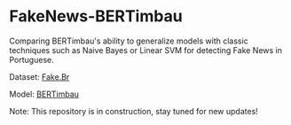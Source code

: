# FakeNews-BERTimbau
Comparing BERTimbau's ability to generalize models with classic techniques such as Naive Bayes or Linear SVM for detecting Fake News in Portuguese.

Dataset: [Fake.Br](https://github.com/roneysco/Fake.br-Corpus)

Model: [BERTimbau](https://github.com/neuralmind-ai/portuguese-bert)


Note: This repository is in construction, stay tuned for new updates!

